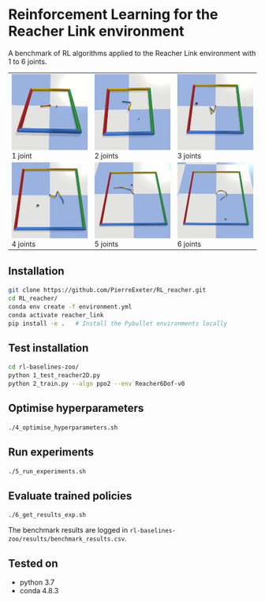 # Reinforcement Learning for the Reacher Link environment
A benchmark of RL algorithms applied to the Reacher Link environment with 1 to 6 joints.


| | | |
|-|-|-|
| <img src="imgs/1joint.gif"/> 1 joint | <img src="imgs/2joint.gif"/> 2 joints |<img src="imgs/3joint.gif"/> 3 joints |
| <img src="imgs/4joint.gif"/> 4 joints | <img src="imgs/5joint.gif"/> 5 joints |<img src="imgs/6joint.gif"/> 6 joints |


## Installation

```bash
git clone https://github.com/PierreExeter/RL_reacher.git
cd RL_reacher/
conda env create -f environment.yml
conda activate reacher_link
pip install -e .   # Install the Pybullet environments locally
```

## Test installation

```bash
cd rl-baselines-zoo/
python 1_test_reacher2D.py
python 2_train.py --algo ppo2 --env Reacher6Dof-v0
```

## Optimise hyperparameters

```bash
./4_optimise_hyperparameters.sh
```
## Run experiments

```bash
./5_run_experiments.sh
```

## Evaluate trained policies

```bash
./6_get_results_exp.sh
```

The benchmark results are logged in `rl-baselines-zoo/results/benchmark_results.csv`.


## Tested on

- python 3.7
- conda 4.8.3
